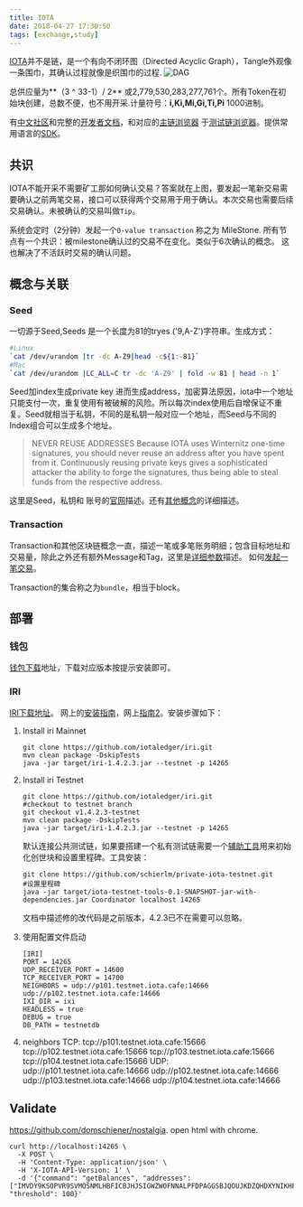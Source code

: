 ```yaml
---
title: IOTA
date: 2018-04-27 17:30:50
tags: [exchange,study]
---
```



[IOTA][1]并不是链，是一个有向不闭环图（Directed Acyclic Graph），Tangle外观像一条围巾，其确认过程就像是织围巾的过程.
![DAG][2]

总供应量为**（3 ^ 33-1）/ 2** 或2,779,530,283,277,761个。所有Token在初始块创建，总数不便，也不用开采.计量符号：**i,Ki,Mi,Gi,Ti,Pi** 1000进制。

有[中文社区][3]和完整的[开发者文档][4]，和对应的[主链浏览器][5] 于[测试链浏览器][6]。提供常用语言的[SDK][7]。

## 共识

IOTA不能开采不需要矿工那如何确认交易？答案就在上图，要发起一笔新交易需要确认之前两笔交易，接口可以获得两个交易用于用于确认。本次交易也需要后续交易确认。未被确认的交易叫做`Tip`。

系统会定时（2分钟）发起一个`0-value transaction` 称之为 MileStone.
所有节点有一个共识：被milestone确认过的交易不在变化。类似于6次确认的概念。 这也解决了不活跃时交易的确认问题。


## 概念与关联

### Seed 
一切源于Seed,Seeds 是一个长度为81的tryes ('9,A-Z')字符串。生成方式：

```sh 
#Linux 
`cat /dev/urandom |tr -dc A-Z9|head -c${1:-81}`
#Mac 
`cat /dev/urandom |LC_ALL=C tr -dc 'A-Z9' | fold -w 81 | head -n 1`
```
Seed加index生成private key 进而生成address，加密算法原因，iota中一个地址只能支付一次，重复使用有被破解的风险。所以每次index使用后自增保证不重复。Seed就相当于私钥，不同的是私钥一般对应一个地址，而Seed与不同的Index组合可以生成多个地址。

> NEVER REUSE ADDRESSES
Because IOTA uses Winternitz one-time signatures, you should never reuse an address after you have spent from it. Continuously reusing private keys gives a sophisticated attacker the ability to forge the signatures, thus being able to steal funds from the respective address.

这里是Seed，私钥和 账号的[官网][8]描述。还有[其他概念][9]的详细描述。

### Transaction
Transaction和其他区块链概念一直，描述一笔或多笔账务明细；包含目标地址和交易量，除此之外还有额外Message和Tag，这里是[详细参数][10]描述。 如何[发起一笔交易][11]。

Transaction的集合称之为`bundle`，相当于block。

## 部署

### 钱包
[钱包下载][12]地址，下载对应版本按提示安装即可。

### IRI

[IRI下载地址][13]。 网上的[安装指南][14]，网上[指南2][15]。安装步骤如下：

1. Install iri Mainnet

    ``` 
    git clone https://github.com/iotaledger/iri.git
    mvn clean package -DskipTests
    java -jar target/iri-1.4.2.3.jar --testnet -p 14265
    ```
2. Install iri Testnet

    ``` 
    git clone https://github.com/iotaledger/iri.git
    #checkout to testnet branch
    git checkout v1.4.2.3-testnet
    mvn clean package -DskipTests
    java -jar target/iri-1.4.2.3.jar --testnet -p 14265
    ```
    默认连接公共测试链，如果要搭建一个私有测试链需要一个[辅助工具][16]用来初始化创世块和设置里程碑。工具安装：
    ``` 
    git clone https://github.com/schierlm/private-iota-testnet.git
    #设置里程碑
    java -jar target/iota-testnet-tools-0.1-SNAPSHOT-jar-with-dependencies.jar Coordinator localhost 14265
    ```
    文档中描述修的改代码是之前版本，4.2.3已不在需要可以忽略。

3. 使用配置文件启动

    ```
    [IRI]
    PORT = 14265
    UDP_RECEIVER_PORT = 14600
    TCP_RECEIVER_PORT = 14700
    NEIGHBORS = udp://p101.testnet.iota.cafe:14666 udp://p102.testnet.iota.cafe:14666
    IXI_DIR = ixi
    HEADLESS = true
    DEBUG = true
    DB_PATH = testnetdb
    ```
     
4. neighbors
TCP:
tcp://p101.testnet.iota.cafe:15666 tcp://p102.testnet.iota.cafe:15666  tcp://p103.testnet.iota.cafe:15666  tcp://p104.testnet.iota.cafe:15666
UDP:
udp://p101.testnet.iota.cafe:14666 udp://p102.testnet.iota.cafe:14666 udp://p103.testnet.iota.cafe:14666 udp://p104.testnet.iota.cafe:14666


        
## Validate 

 https://github.com/domschiener/nostalgia. open html with chrome.

```
curl http://localhost:14265 \
  -X POST \
  -H 'Content-Type: application/json' \
  -H 'X-IOTA-API-Version: 1' \
  -d '{"command": "getBalances", "addresses": ["IMVDY9KSOPVR9SVMOSNMLHBFICBJHJSIGWZWOFNNALPFDPAGGSBJQOUJKDZQHDXYNIKHFDTOOBWCKHQVC"], "threshold": 100}'
```


  [1]: https://iota.org
  [2]: https://files.readme.io/5aa136c-tangle.png
  [3]: http://www.iotachina.com/
  [4]: https://iota.readme.io/
  [5]: https://thetangle.org/transaction/
  [6]: https://testnet.thetangle.org
  [7]: https://iota.readme.io/docs/overview
  [8]: https://iota.readme.io/docs/seeds-private-keys-and-accounts
  [9]: https://iota.readme.io/docs/glossary
  [10]: https://dev.iota.org/introduction/iota-token/anatomy-of-a-transaction
  [11]: https://dev.iota.org/introduction/iota-token/making-a-transaction
  [12]: https://github.com/iotaledger/wallet/releases
  [13]: https://github.com/iotaledger/iri/releases
  [14]: https://forum.helloiota.com/1191/Setting-Up-a-Full-Node-A-Comprehensive-Guide
  [15]: https://medium.com/@scott.tudd/an-almost-complete-guide-to-setting-up-a-full-iota-node-d9784dfdc80
  [16]: https://github.com/schierlm/private-iota-testnet